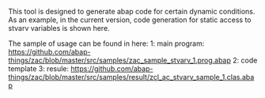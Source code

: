 This tool is designed to generate abap code for certain dynamic conditions. As an example, in the current version, code generation for static access to stvarv variables is shown here. 

The sample of usage can be found in here: 
1: main program: https://github.com/abap-things/zac/blob/master/src/samples/zac_sample_stvarv_1.prog.abap
2: code template
3: resule: https://github.com/abap-things/zac/blob/master/src/samples/result/zcl_ac_stvarv_sample_1.clas.abap
